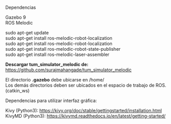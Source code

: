 Dependencias  

Gazebo 9  
ROS Melodic   

sudo apt-get update  
sudo apt-get install ros-melodic-robot-localization  
sudo apt-get install ros-melodic-robot-localization  
sudo apt-get install ros-melodic-robot-state-publisher  
sudo apt-get install ros-melodic-laser-assembler  

**Descargar tum_simulator_melodic de:** https://github.com/surajmahangade/tum_simulator_melodic

El directorio **.gazebo** debe ubicarse en /home/  
Los demás directorios deben ser ubicados en el espacio de trabajo de ROS. (catkin_ws)

Dependencias para utilizar interfaz gráfica: 

Kivy (Python3): https://kivy.org/doc/stable/gettingstarted/installation.html
KivyMD (Python3): https://kivymd.readthedocs.io/en/latest/getting-started/


